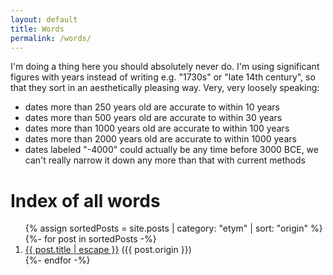 ```yaml
---
layout: default
title: Words
permalink: /words/
---
```

<main class="words">
    <p>
        I'm doing a thing here you should absolutely never do. I'm using significant figures with years instead of writing e.g. "1730s" or "late 14th century", so that they sort in an aesthetically pleasing way. Very, very loosely speaking:
        <ul>
            <li>dates more than 250 years old are accurate to within 10 years</li>
            <li>dates more than 500 years old are accurate to within 30 years</li>
            <li>dates more than 1000 years old are accurate to within 100 years</li>
            <li>dates more than 2000 years old are accurate to within 1000 years</li>
            <li>dates labeled "-4000" could actually be any time before 3000 BCE, we can't really narrow it down any more than that with current methods</li>
        </ul>
    </p>
    <h1 class="page-heading">Index of all words</h1>
    <ol>
        {% assign sortedPosts = site.posts | category: "etym" | sort: "origin" %}
        {%- for post in sortedPosts -%}
        <li>
            <a href="{{ post.url | relative_url }}">{{ post.title | escape }}</a>
            ({{ post.origin }})
        </li>
        {%- endfor -%}
    </ol>
</main>
